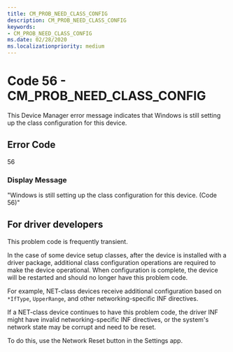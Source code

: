 ```yaml
---
title: CM_PROB_NEED_CLASS_CONFIG
description: CM_PROB_NEED_CLASS_CONFIG
keywords:
- CM_PROB_NEED_CLASS_CONFIG
ms.date: 02/28/2020
ms.localizationpriority: medium
---
```


# Code 56 - CM_PROB_NEED_CLASS_CONFIG

This Device Manager error message indicates that Windows is still setting up the class configuration for this device.


## Error Code

56

### Display Message

"Windows is still setting up the class configuration for this device. (Code 56)"


## For driver developers

This problem code is frequently transient.

In the case of some device setup classes, after the device is installed with a driver package, additional class configuration operations are required to make the device operational.  When configuration is complete, the device will be restarted and should no longer have this problem code.

For example, NET-class devices receive additional configuration based on `*IfType`, `UpperRange`, and other networking-specific INF directives.

If a NET-class device continues to have this problem code, the driver INF might have invalid networking-specific INF directives, or the system's network state may be corrupt and need to be reset.

To do this, use the Network Reset button in the Settings app.
